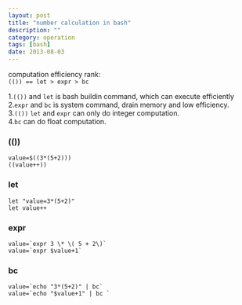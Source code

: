 ```yaml
---
layout: post
title: "number calculation in bash"
description: ""
category: operation
tags: [bash]
date: 2013-08-03
---
```


computation efficiency rank:  
`(()) == let > expr > bc `

1.`(())` and `let` is bash buildin command, which can execute efficiently  
2.`expr` and `bc` is system command, drain memory and low efficiency.  
3.`(())` `let` and `expr` can only do integer computation.  
4.`bc` can do float computation.  

### (())
```shell
value=$((3*(5+2)))
((value++))
```

### let
```shell
let "value=3*(5+2)"
let value++
```

### expr
```shell
value=`expr 3 \* \( 5 + 2\)`
value=`expr $value+1`
```

### bc
```shell
value=`echo "3*(5+2)" | bc`
value=`echo "$value+1" | bc `
```
